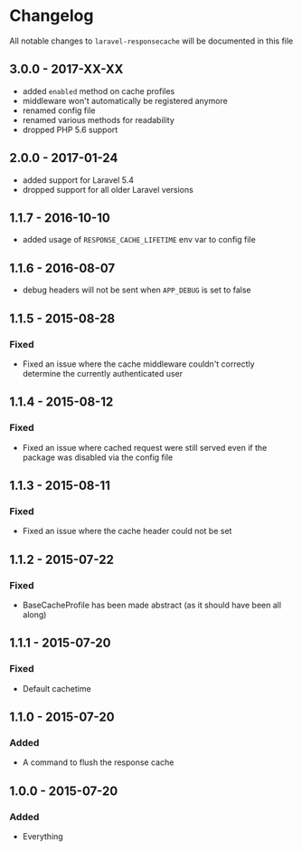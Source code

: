 # Changelog

All notable changes to `laravel-responsecache` will be documented in this file

## 3.0.0 - 2017-XX-XX

- added `enabled` method on cache profiles
- middleware won't automatically be registered anymore
- renamed config file
- renamed various methods for readability
- dropped PHP 5.6 support

## 2.0.0 - 2017-01-24
- added support for Laravel 5.4
- dropped support for all older Laravel versions

## 1.1.7 - 2016-10-10
- added usage of `RESPONSE_CACHE_LIFETIME` env var to config file

## 1.1.6 - 2016-08-07
- debug headers will not be sent when `APP_DEBUG` is set to false

## 1.1.5 - 2015-08-28

### Fixed
- Fixed an issue where the cache middleware couldn't correctly determine the currently authenticated user

## 1.1.4 - 2015-08-12

### Fixed
- Fixed an issue where cached request were still served even if the package was disabled via the config file

## 1.1.3 - 2015-08-11

### Fixed
- Fixed an issue where the cache header could not be set

## 1.1.2 - 2015-07-22

### Fixed
- BaseCacheProfile has been made abstract (as it should have been all along)

## 1.1.1 - 2015-07-20

### Fixed
- Default cachetime

## 1.1.0 - 2015-07-20

### Added
- A command to flush the response cache


## 1.0.0 - 2015-07-20

### Added
- Everything
